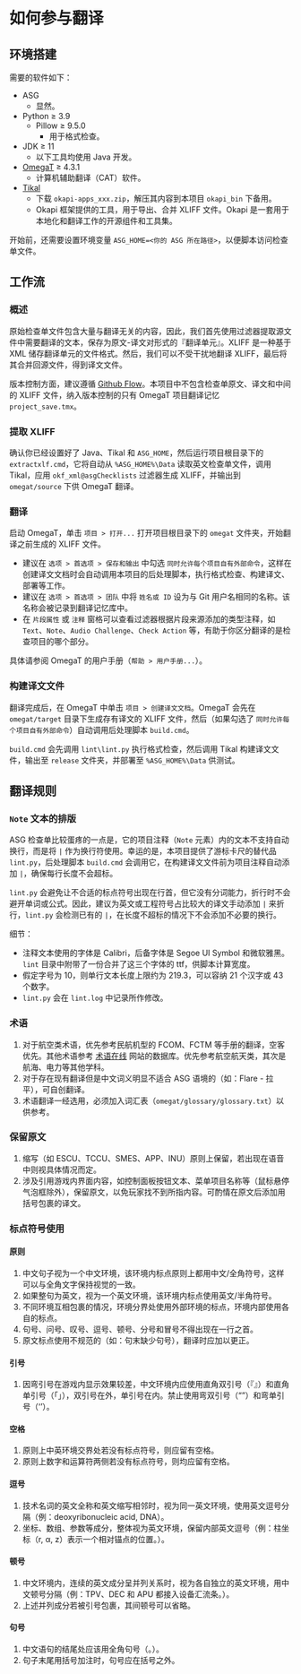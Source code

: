 # 如何参与翻译

## 环境搭建

需要的软件如下：

- ASG
  - 显然。
- Python ≥ 3.9
  - Pillow ≥ 9.5.0
    - 用于格式检查。
- JDK ≥ 11
  - 以下工具均使用 Java 开发。
- [OmegaT](http://omegat.org/) ≥ 4.3.1
  - 计算机辅助翻译（CAT）软件。
- [Tikal](https://okapiframework.org/wiki/index.php/Tikal)
  - 下载 `okapi-apps_xxx.zip`，解压其内容到本项目 `okapi_bin` 下备用。
  - Okapi 框架提供的工具，用于导出、合并 XLIFF 文件。Okapi 是一套用于本地化和翻译工作的开源组件和工具集。

开始前，还需要设置环境变量 `ASG_HOME=<你的 ASG 所在路径>`，以便脚本访问检查单文件。

## 工作流

### 概述

原始检查单文件包含大量与翻译无关的内容，因此，我们首先使用过滤器提取源文件中需要翻译的文本，保存为原文-译文对形式的『翻译单元』。XLIFF 是一种基于 XML 储存翻译单元的文件格式。然后，我们可以不受干扰地翻译 XLIFF，最后将其合并回源文件，得到译文文件。

版本控制方面，建议遵循 [Github Flow](https://docs.github.com/zh/get-started/quickstart/github-flow)。本项目中不包含检查单原文、译文和中间的 XLIFF 文件，纳入版本控制的只有 OmegaT 项目翻译记忆 `project_save.tmx`。

### 提取 XLIFF

确认你已经设置好了 Java、Tikal 和 `ASG_HOME`，然后运行项目根目录下的 `extractxlf.cmd`，它将自动从 `%ASG_HOME%\Data` 读取英文检查单文件，调用 Tikal，应用 `okf_xml@asgChecklists` 过滤器生成 XLIFF，并输出到 `omegat/source` 下供 OmegaT 翻译。

### 翻译

启动 OmegaT，单击 `项目 > 打开...` 打开项目根目录下的 `omegat` 文件夹，开始翻译之前生成的 XLIFF 文件。

- 建议在 `选项 > 首选项 > 保存和输出` 中勾选 `同时允许每个项目自有外部命令`，这样在创建译文文档时会自动调用本项目的后处理脚本，执行格式检查、构建译文、部署等工作。
- 建议在 `选项 > 首选项 > 团队` 中将 `姓名或 ID` 设为与 Git 用户名相同的名称。该名称会被记录到翻译记忆库中。
- 在 `片段属性` 或 `注释` 窗格可以查看过滤器根据片段来源添加的类型注释，如 `Text`、`Note`、`Audio Challenge`、`Check Action` 等，有助于你区分翻译的是检查项目的哪个部分。

具体请参阅 OmegaT 的用户手册（`帮助 > 用户手册...`）。

### 构建译文文件

翻译完成后，在 OmegaT 中单击 `项目 > 创建译文文档`。OmegaT 会先在 `omegat/target` 目录下生成存有译文的 XLIFF 文件，然后（如果勾选了 `同时允许每个项目自有外部命令`）自动调用后处理脚本 `build.cmd`。

`build.cmd` 会先调用 `lint\lint.py` 执行格式检查，然后调用 Tikal 构建译文文件，输出至 `release` 文件夹，并部署至 `%ASG_HOME%\Data` 供测试。

## 翻译规则

### `Note` 文本的排版

ASG 检查单比较蛋疼的一点是，它的项目注释（`Note` 元素）内的文本不支持自动换行，而是将 `|` 作为换行符使用。幸运的是，本项目提供了游标卡尺的替代品 `lint.py`，后处理脚本 `build.cmd` 会调用它，在构建译文文件前为项目注释自动添加 `|`，确保每行长度不会超标。

`lint.py` 会避免让不合适的标点符号出现在行首，但它没有分词能力，折行时不会避开单词或公式。因此，建议为英文或工程符号占比较大的译文手动添加 `|` 来折行，`lint.py` 会检测已有的 `|`，在长度不超标的情况下不会添加不必要的换行。

细节：

- 注释文本使用的字体是 Calibri，后备字体是 Segoe UI Symbol 和微软雅黑。`lint` 目录中附带了一份合并了这三个字体的 ttf，供脚本计算宽度。
- 假定字号为 10，则单行文本长度上限约为 219.3，可以容纳 21 个汉字或 43 个数字。
- `lint.py` 会在 `lint.log` 中记录所作修改。

### 术语

1. 对于航空类术语，优先参考民航机型的 FCOM、FCTM 等手册的翻译，空客优先。其他术语参考 [术语在线](https://www.termonline.cn/) 网站的数据库。优先参考航空航天类，其次是航海、电力等其他学科。
2. 对于存在现有翻译但是中文词义明显不适合 ASG 语境的（如：Flare - 拉平），可自创翻译。
3. 术语翻译一经选用，必须加入词汇表（`omegat/glossary/glossary.txt`）以供参考。

### 保留原文

1. 缩写（如 ESCU、TCCU、SMES、APP、INU）原则上保留，若出现在语音中则视具体情况而定。
2. 涉及引用游戏内界面内容，如控制面板按钮文本、菜单项目名称等（鼠标悬停气泡框除外），保留原文，以免玩家找不到所指内容。可酌情在原文后添加用括号包裹的译文。

### 标点符号使用

#### 原则

1. 中文句子视为一个中文环境，该环境内标点原则上都用中文/全角符号，这样可以与全角文字保持视觉的一致。
2. 如果整句为英文，视为一个英文环境，该环境内标点使用英文/半角符号。
3. 不同环境互相包裹的情况，环境分界处使用外部环境的标点，环境内部使用各自的标点。
4. 句号、问号、叹号、逗号、顿号、分号和冒号不得出现在一行之首。
5. 原文标点使用不规范的（如：句末缺少句号），翻译时应加以更正。

#### 引号

1. 因弯引号在游戏内显示效果较差，中文环境内应使用直角双引号（『』）和直角单引号（「」），双引号在外，单引号在内。禁止使用弯双引号（“”）和弯单引号（‘’）。

#### 空格

1. 原则上中英环境交界处若没有标点符号，则应留有空格。
2. 原则上数字和运算符两侧若没有标点符号，则均应留有空格。

#### 逗号

1. 技术名词的英文全称和英文缩写相邻时，视为同一英文环境，使用英文逗号分隔（例：deoxyribonucleic acid, DNA）。
2. 坐标、数组、参数等成分，整体视为英文环境，保留内部英文逗号（例：柱坐标（r, α, z）表示一个相对锚点的位置。）。

#### 顿号

1. 中文环境内，连续的英文成分呈并列关系时，视为各自独立的英文环境，用中文顿号分隔（例：TPV、DEC 和 APU 都接入设备汇流条。）。
2. 上述并列成分若被引号包裹，其间顿号可以省略。

#### 句号

1. 中文语句的结尾处应该用全角句号（。）。
2. 句子末尾用括号加注时，句号应在括号之外。
